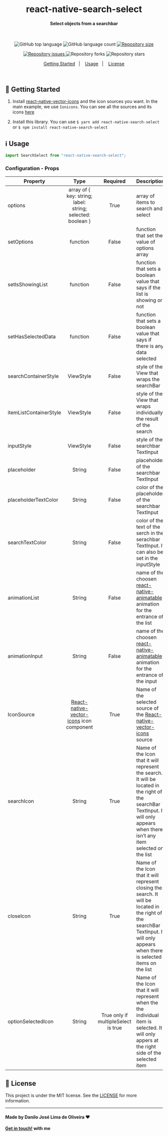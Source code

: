 <h1 align="center">
  react-native-search-select
</h1>

<h4 align="center">
  Select objects from a searchbar
</h4>

</br>

<p align="center">
  <img alt="GitHub top language" src="https://img.shields.io/github/languages/top/Danilo-Js/react-native-search-select">

  <img alt="GitHub language count" src="https://img.shields.io/github/languages/count/Danilo-Js/react-native-search-select">
  
  <a href="https://img.shields.io/github/repo-size/Danilo-Js/react-native-search-select/commits/master">
    <img alt="Repository size" src="https://img.shields.io/github/repo-size/Danilo-Js/react-native-search-select">
  </a>
</p>

<p align="center">
  <a href="https://img.shields.io/github/issues/Danilo-Js/react-native-search-select/issues">
    <img alt="Repository issues" src="https://img.shields.io/github/issues/Danilo-Js/react-native-search-select">
  </a>
  
  <img alt="Repository forks" src="https://img.shields.io/github/forks/Danilo-Js/react-native-search-select">
  
  <img alt="Repository stars" src="https://img.shields.io/github/stars/Danilo-Js/react-native-search-select">
</p>

<p align="center" direction="row">
  <a href="#rocket-getting-started">Getting Started</a>&nbsp;&nbsp;&nbsp;|&nbsp;&nbsp;&nbsp;
  <a href="#information_source-usage">Usage</a>&nbsp;&nbsp;&nbsp;|&nbsp;&nbsp;&nbsp;
  <a href="#memo-license">License</a>
</p>

</br>

## :rocket: Getting Started

1. Install [react-native-vector-icons](https://github.com/oblador/react-native-vector-icons#installation) and the icon sources you want. In the main example, we use `Ionicons`. You can see all the sources and its icons [here](https://oblador.github.io/react-native-vector-icons/)

2. Install this library. You can use `$ yarn add react-native-search-select` or `$ npm install react-native-search-select`
   

## :information_source: Usage

```js
import SearchSelect from "react-native-search-select";
```

### Configuration - Props

| Property              |    Type    |     Required      | Description                                                              |
| --------------------- | :--------: | :--------------: | ------------------------------------------------------------------------ |
| options               | array of { key: string; label: string; selected: boolean }  |     True      | array of items to search and select   |
| setOptions            |  function  |     False       | function that set the value of options array   |
| setIsShowingList      |  function  |     False     | function that sets a boolean value that says if the list is showing or not |
| setHasSelectedData    |  function  |     False     | function that sets a boolean value that says if there is any data selected |
| searchContainerStyle    |  ViewStyle  |     False     | style of the View that wraps the searchBar  |
| itemListContainerStyle|  ViewStyle  |     False     | style of the View that wraps individually the result of the search  |
| inputStyle            |  ViewStyle  |     False     | style of the searchbar TextInput   |
| placeholder           | String | False | placeholder of the searchbar TextInput  |
| placeholderTextColor   | String | False | color of the placeholder of the searchbar TextInput |
| searchTextColor        | String  | False | color of the text of the serch in the serachbar TextInput. It can also be set in the inputStyle |
| animationList   | String  | False | name of the choosen [react-native-animatable](https://github.com/oblador/react-native-animatable#animations-2) animation for the entrance of the list |
| animationInput    | String  | False | name of the choosen [react-native-animatable](https://github.com/oblador/react-native-animatable#animations-2) animation for the entrance of the input |
| IconSource |  [React-native-vector-icons](https://github.com/oblador/react-native-vector-icons) icon component   | True | Name of the selected source of the [React-native-vector-icons](https://github.com/oblador/react-native-vector-icons) source |
| searchIcon |  String   | True | Name of the Icon that it will represent the search. It will be located in the right of the searchBar TextInput. It will only appears when there isn’t any item selected on the list |
| closeIcon  |  String     | True | Name of the Icon that it will represent closing the search. It will be located in the right of the searchBar TextInput. It will only appears when there is selected items on the list |
| optionSelectedIcon  |  String | True only if multipleSelect is true | Name of the Icon that it will represent when the the individual item is selected. It will only appers at the right side of the selected item |

## :memo: License

This project is under the MIT license. See the [LICENSE](https://github.com/Danilo-Js/react-native-search-select/blob/master/LICENSE) for more information.

---

#### Made by Danilo José Lima de Oliveira ♥

#### [Get in touch!](https://www.linkedin.com/in/danilo-js/) with me
